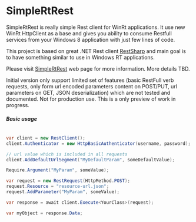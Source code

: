 SimpleRtRest
============

SimpleRtRest is really simple Rest client for WinRt applications. It use new WinRt HttpClient as a base and gives you ability to consume Restfull services from your Windows 8 application with just few lines of code.

This project is based on great .NET Rest client [RestSharp](https://github.com/restsharp/RestSharp) and main goal is to have something similar to use in Windows RT applications.

Please visit [SimpleRtRest](http://rjovic.github.com/SimpleRtRest/) web page for more information. More details TBD.

Initial version only support limited set of features (basic RestFull verb requests, only form url encoded parameters content on POST/PUT, url parameters on GET, JSON deserialization) which are not
tested and documented. Not for production use. This is a only preview of work in progress.

##### Basic usage

```csharp

var client = new RestClient();
client.Authenticator = new HttpBasicAuthenticator(username, password);

// url value which is included in all requests
client.AddDefaultUrlSegment("MyDefaultParam", someDefaultValue);

Require.Argument("MyParam", someValue);

var request = new RestRequest(HttpMethod.POST);
request.Resource = "resource-url.json";
request.AddParameter("MyParam", someValue);

var response = await client.Execute<YourClass>(request);

var myObject = response.Data;

```
